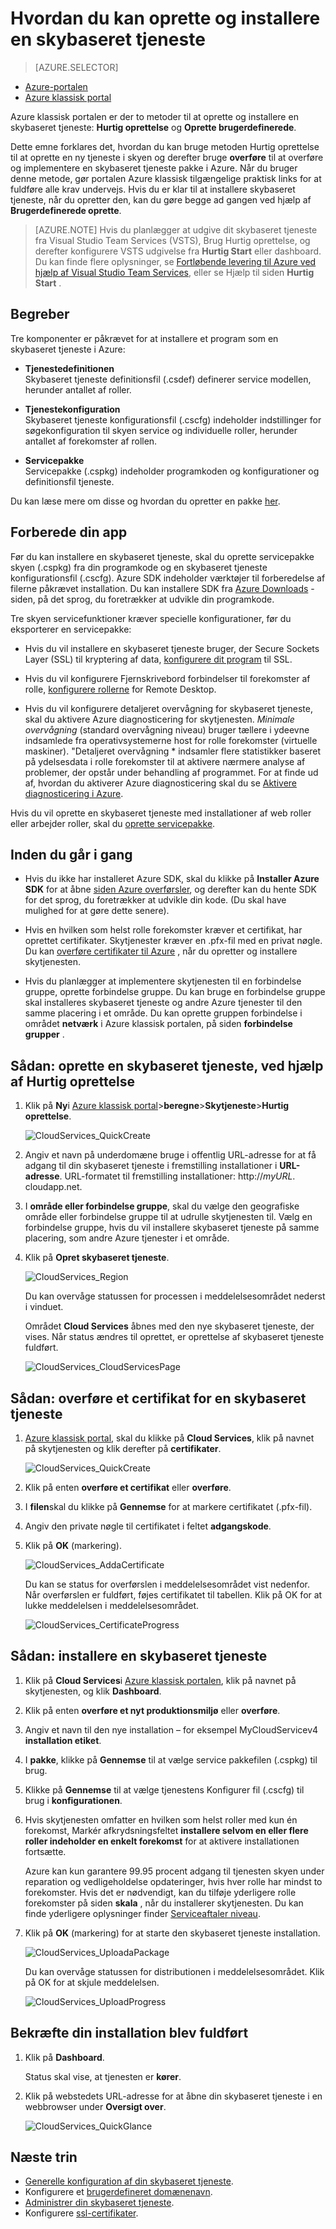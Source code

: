 <properties
    pageTitle="Hvordan du kan oprette og installere en skybaseret tjeneste | Microsoft Azure"
    description="Lær at oprette og installere en skybaseret tjeneste, ved hjælp af metoden Hurtig oprettelse i Azure."
    services="cloud-services"
    documentationCenter=""
    authors="Thraka"
    manager="timlt"
    editor=""/>

<tags
    ms.service="cloud-services"
    ms.workload="tbd"
    ms.tgt_pltfrm="na"
    ms.devlang="na"
    ms.topic="article"
    ms.date="09/06/2016"
    ms.author="adegeo"/>




# <a name="how-to-create-and-deploy-a-cloud-service"></a>Hvordan du kan oprette og installere en skybaseret tjeneste

> [AZURE.SELECTOR]
- [Azure-portalen](cloud-services-how-to-create-deploy-portal.md)
- [Azure klassisk portal](cloud-services-how-to-create-deploy.md)

Azure klassisk portalen er der to metoder til at oprette og installere en skybaseret tjeneste: **Hurtig oprettelse** og **Oprette brugerdefinerede**.

Dette emne forklares det, hvordan du kan bruge metoden Hurtig oprettelse til at oprette en ny tjeneste i skyen og derefter bruge **overføre** til at overføre og implementere en skybaseret tjeneste pakke i Azure. Når du bruger denne metode, gør portalen Azure klassisk tilgængelige praktisk links for at fuldføre alle krav undervejs. Hvis du er klar til at installere skybaseret tjeneste, når du opretter den, kan du gøre begge ad gangen ved hjælp af **Brugerdefinerede oprette**.

> [AZURE.NOTE] Hvis du planlægger at udgive dit skybaseret tjeneste fra Visual Studio Team Services (VSTS), Brug Hurtig oprettelse, og derefter konfigurere VSTS udgivelse fra **Hurtig Start** eller dashboard. Du kan finde flere oplysninger, se [Fortløbende levering til Azure ved hjælp af Visual Studio Team Services][TFSTutorialForCloudService], eller se Hjælp til siden **Hurtig Start** .

## <a name="concepts"></a>Begreber
Tre komponenter er påkrævet for at installere et program som en skybaseret tjeneste i Azure:

- **Tjenestedefinitionen**  
  Skybaseret tjeneste definitionsfil (.csdef) definerer service modellen, herunder antallet af roller.

- **Tjenestekonfiguration**  
  Skybaseret tjeneste konfigurationsfil (.cscfg) indeholder indstillinger for søgekonfiguration til skyen service og individuelle roller, herunder antallet af forekomster af rollen.

- **Servicepakke**  
  Servicepakke (.cspkg) indeholder programkoden og konfigurationer og definitionsfil tjeneste.
  
Du kan læse mere om disse og hvordan du opretter en pakke [her](cloud-services-model-and-package.md).

## <a name="prepare-your-app"></a>Forberede din app
Før du kan installere en skybaseret tjeneste, skal du oprette servicepakke skyen (.cspkg) fra din programkode og en skybaseret tjeneste konfigurationsfil (.cscfg). Azure SDK indeholder værktøjer til forberedelse af filerne påkrævet installation. Du kan installere SDK fra [Azure Downloads](https://azure.microsoft.com/downloads/) -siden, på det sprog, du foretrækker at udvikle din programkode.

Tre skyen servicefunktioner kræver specielle konfigurationer, før du eksporterer en servicepakke:

- Hvis du vil installere en skybaseret tjeneste bruger, der Secure Sockets Layer (SSL) til kryptering af data, [konfigurere dit program](cloud-services-configure-ssl-certificate.md#step-2-modify-the-service-definition-and-configuration-files) til SSL.

- Hvis du vil konfigurere Fjernskrivebord forbindelser til forekomster af rolle, [konfigurere rollerne](cloud-services-role-enable-remote-desktop.md) for Remote Desktop.

- Hvis du vil konfigurere detaljeret overvågning for skybaseret tjeneste, skal du aktivere Azure diagnosticering for skytjenesten. *Minimale overvågning* (standard overvågning niveau) bruger tællere i ydeevne indsamlede fra operativsystemerne host for rolle forekomster (virtuelle maskiner). "Detaljeret overvågning * indsamler flere statistikker baseret på ydelsesdata i rolle forekomster til at aktivere nærmere analyse af problemer, der opstår under behandling af programmet. For at finde ud af, hvordan du aktiverer Azure diagnosticering skal du se [Aktivere diagnosticering i Azure](cloud-services-dotnet-diagnostics.md).

Hvis du vil oprette en skybaseret tjeneste med installationer af web roller eller arbejder roller, skal du [oprette servicepakke](cloud-services-model-and-package.md#servicepackagecspkg).

## <a name="before-you-begin"></a>Inden du går i gang

- Hvis du ikke har installeret Azure SDK, skal du klikke på **Installer Azure SDK** for at åbne [siden Azure overførsler](https://azure.microsoft.com/downloads/), og derefter kan du hente SDK for det sprog, du foretrækker at udvikle din kode. (Du skal have mulighed for at gøre dette senere).

- Hvis en hvilken som helst rolle forekomster kræver et certifikat, har oprettet certifikater. Skytjenester kræver en .pfx-fil med en privat nøgle. Du kan [overføre certifikater til Azure](cloud-services-configure-ssl-certificate.md#step-3-upload-a-certificate) , når du opretter og installere skytjenesten.

- Hvis du planlægger at implementere skytjenesten til en forbindelse gruppe, oprette forbindelse gruppe. Du kan bruge en forbindelse gruppe skal installeres skybaseret tjeneste og andre Azure tjenester til den samme placering i et område. Du kan oprette gruppen forbindelse i området **netværk** i Azure klassisk portalen, på siden **forbindelse grupper** .


## <a name="how-to-create-a-cloud-service-using-quick-create"></a>Sådan: oprette en skybaseret tjeneste, ved hjælp af Hurtig oprettelse

1. Klik på **Ny**i [Azure klassisk portal](http://manage.windowsazure.com/)>**beregne**>**Skytjeneste**>**Hurtig oprettelse**.

    ![CloudServices_QuickCreate](./media/cloud-services-how-to-create-deploy/CloudServices_QuickCreate.png)

2. Angiv et navn på underdomæne bruge i offentlig URL-adresse for at få adgang til din skybaseret tjeneste i fremstilling installationer i **URL-adresse**. URL-formatet til fremstilling installationer: http://*myURL*. cloudapp.net.

3. I **område eller forbindelse gruppe**, skal du vælge den geografiske område eller forbindelse gruppe til at udrulle skytjenesten til. Vælg en forbindelse gruppe, hvis du vil installere skybaseret tjeneste på samme placering, som andre Azure tjenester i et område.

4. Klik på **Opret skybaseret tjeneste**.

    ![CloudServices_Region](./media/cloud-services-how-to-create-deploy/CloudServices_Regionlist.png)

    Du kan overvåge statussen for processen i meddelelsesområdet nederst i vinduet.

    Området **Cloud Services** åbnes med den nye skybaseret tjeneste, der vises. Når status ændres til oprettet, er oprettelse af skybaseret tjeneste fuldført.

    ![CloudServices_CloudServicesPage](./media/cloud-services-how-to-create-deploy/CloudServices_CloudServicesPage.png)


## <a name="how-to-upload-a-certificate-for-a-cloud-service"></a>Sådan: overføre et certifikat for en skybaseret tjeneste

1. [Azure klassisk portal](http://manage.windowsazure.com/), skal du klikke på **Cloud Services**, klik på navnet på skytjenesten og klik derefter på **certifikater**.

    ![CloudServices_QuickCreate](./media/cloud-services-how-to-create-deploy/CloudServices_EmptyDashboard.png)


2. Klik på enten **overføre et certifikat** eller **overføre**.

3. I **filen**skal du klikke på **Gennemse** for at markere certifikatet (.pfx-fil).

4. Angiv den private nøgle til certifikatet i feltet **adgangskode**.

5. Klik på **OK** (markering).

    ![CloudServices_AddaCertificate](./media/cloud-services-how-to-create-deploy/CloudServices_AddaCertificate.png)

    Du kan se status for overførslen i meddelelsesområdet vist nedenfor. Når overførslen er fuldført, føjes certifikatet til tabellen. Klik på OK for at lukke meddelelsen i meddelelsesområdet.

    ![CloudServices_CertificateProgress](./media/cloud-services-how-to-create-deploy/CloudServices_CertificateProgress.png)

## <a name="how-to-deploy-a-cloud-service"></a>Sådan: installere en skybaseret tjeneste

1. Klik på **Cloud Services**i [Azure klassisk portalen](http://manage.windowsazure.com/), klik på navnet på skytjenesten, og klik **Dashboard**.

2. Klik på enten **overføre et nyt produktionsmiljø** eller **overføre**.

3. Angiv et navn til den nye installation – for eksempel MyCloudServicev4 **installation etiket**.

3. I **pakke**, klikke på **Gennemse** til at vælge service pakkefilen (.cspkg) til brug.

4. Klikke på **Gennemse** til at vælge tjenestens Konfigurer fil (.cscfg) til brug i **konfigurationen**.

5. Hvis skytjenesten omfatter en hvilken som helst roller med kun én forekomst, Markér afkrydsningsfeltet **installere selvom en eller flere roller indeholder en enkelt forekomst** for at aktivere installationen fortsætte.

    Azure kan kun garantere 99.95 procent adgang til tjenesten skyen under reparation og vedligeholdelse opdateringer, hvis hver rolle har mindst to forekomster. Hvis det er nødvendigt, kan du tilføje yderligere rolle forekomster på siden **skala** , når du installerer skytjenesten. Du kan finde yderligere oplysninger finder [Serviceaftaler niveau](https://azure.microsoft.com/support/legal/sla/).

6. Klik på **OK** (markering) for at starte den skybaseret tjeneste installation.

    ![CloudServices_UploadaPackage](./media/cloud-services-how-to-create-deploy/CloudServices_UploadaPackage.png)

    Du kan overvåge statussen for distributionen i meddelelsesområdet. Klik på OK for at skjule meddelelsen.

    ![CloudServices_UploadProgress](./media/cloud-services-how-to-create-deploy/CloudServices_UploadProgress.png)

## <a name="verify-your-deployment-completed-successfully"></a>Bekræfte din installation blev fuldført

1. Klik på **Dashboard**.

    Status skal vise, at tjenesten er **kører**.

2. Klik på webstedets URL-adresse for at åbne din skybaseret tjeneste i en webbrowser under **Oversigt over**.

    ![CloudServices_QuickGlance](./media/cloud-services-how-to-create-deploy/CloudServices_QuickGlance.png)


[TFSTutorialForCloudService]: cloud-services-continuous-delivery-use-vso.md
 
## <a name="next-steps"></a>Næste trin

* [Generelle konfiguration af din skybaseret tjeneste](cloud-services-how-to-configure.md).
* Konfigurere et [brugerdefineret domænenavn](cloud-services-custom-domain-name.md).
* [Administrer din skybaseret tjeneste](cloud-services-how-to-manage.md).
* Konfigurere [ssl-certifikater](cloud-services-configure-ssl-certificate.md).